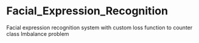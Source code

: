 # Facial_Expression_Recognition
Facial expression recognition system with custom loss function to counter class Imbalance problem 

